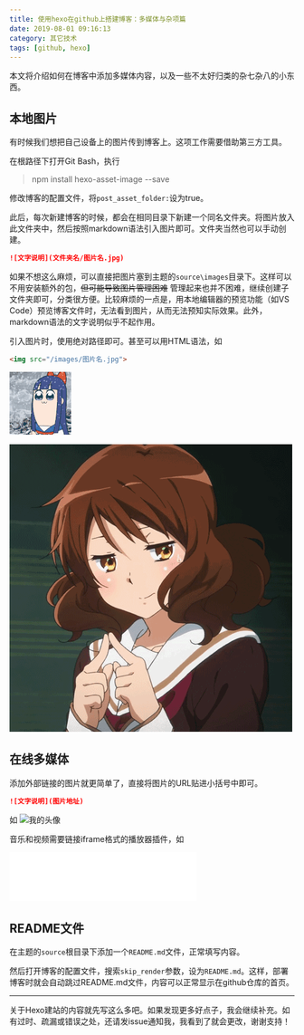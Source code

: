 ```yaml
---
title: 使用hexo在github上搭建博客：多媒体与杂项篇
date: 2019-08-01 09:16:13
category: 其它技术
tags: [github, hexo]
---
```


本文将介绍如何在博客中添加多媒体内容，以及一些不太好归类的杂七杂八的小东西。

<!-- more -->

## 本地图片
有时候我们想把自己设备上的图片传到博客上。这项工作需要借助第三方工具。

在根路径下打开Git Bash，执行
>npm install hexo-asset-image --save

修改博客的配置文件，将`post_asset_folder:`设为true。

此后，每次新建博客的时候，都会在相同目录下新建一个同名文件夹。将图片放入此文件夹中，然后按照markdown语法引入图片即可。文件夹当然也可以手动创建。
```md
![文字说明](文件夹名/图片名.jpg)
```
如果不想这么麻烦，可以直接把图片塞到主题的`source\images`目录下。这样可以不用安装额外的包，~~但可能导致图片管理困难~~ 管理起来也并不困难，继续创建子文件夹即可，分类很方便。比较麻烦的一点是，用本地编辑器的预览功能（如VS Code）预览博客文件时，无法看到图片，从而无法预知实际效果。此外，markdown语法的文字说明似乎不起作用。

引入图片时，使用绝对路径即可。甚至可以用HTML语法，如

```html
<img src="/images/图片名.jpg">
```

![抽烟](/images/表情包/抽烟.gif)

<img src="/images/表情包/黄大叔.gif">

## 在线多媒体
添加外部链接的图片就更简单了，直接将图片的URL贴进小括号中即可。
```md
![文字说明](图片地址)
```
如
![我的头像](https://avatars2.githubusercontent.com/u/35512473?s=40&v=4)

音乐和视频需要链接iframe格式的播放器插件，如

<iframe frameborder="no" border="0" marginwidth="0" marginheight="0" width=330 height=86 src="//music.163.com/outchain/player?type=2&id=4970195&auto=1&height=66"></iframe>

## README文件
在主题的`source`根目录下添加一个`README.md`文件，正常填写内容。

然后打开博客的配置文件，搜索`skip_render`参数，设为`README.md`。这样，部署博客时就会自动跳过README.md文件，内容可以正常显示在github仓库的首页。

---
关于Hexo建站的内容就先写这么多吧。如果发现更多好点子，我会继续补充。如有过时、疏漏或错误之处，还请发issue通知我，我看到了就会更改，谢谢支持！